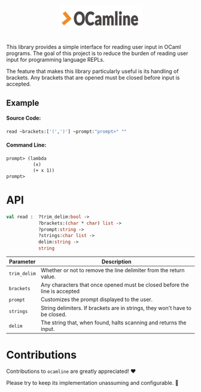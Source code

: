 # <p align="center"><img alt="ocamline" src="assets/ocamline.png" width = 45% /></p>

This library provides a simple interface for reading user input
in OCaml programs. The goal of this project is to reduce the
burden of reading user input for programming language REPLs.

The feature that makes this library particularly useful is its handling of
brackets. Any brackets that are opened must be closed before input is accepted.


## Example

#### Source Code:
```ocaml
read ~brackets:['(',')'] ~prompt:"prompt>" ""
```
#### Command Line:
```
prompt> (lambda
          (x)
          (+ x 1))
prompt>
```


# API

```ocaml
val read :  ?trim_delim:bool ->
            ?brackets:(char * char) list ->
            ?prompt:string ->
            ?strings:char list ->
            delim:string ->
            string
```
|Parameter|Description|
|---|---|
|`trim_delim`|Whether or not to remove the line delimiter from the return value.|
|`brackets`| Any characters that once opened must be closed before the line is accepted|
|`prompt`| Customizes the prompt displayed to the user.|
|`strings`| String delimiters. If brackets are in strings, they won't have to be closed.|
|`delim`| The string that, when found, halts scanning and returns the input.|

# Contributions

Contributions to `ocamline` are greatly appreciated! ❤️

Please try to keep its implementation unassuming and configurable. 🙂
